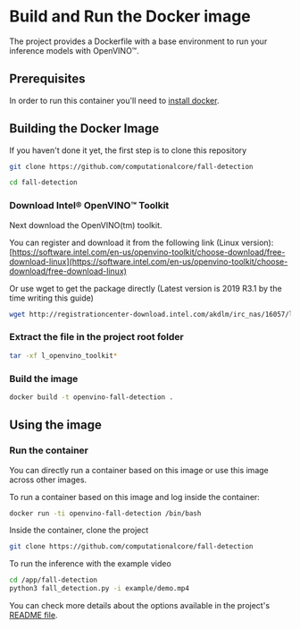 # Build and Run the Docker image

The project provides a Dockerfile with a base environment to run your inference models with OpenVINO™.

## Prerequisites

In order to run this container you'll need to [install docker](https://docs.docker.com/install/).

## Building the Docker Image

If you haven't done it yet, the first step is to clone this repository

``` bash
git clone https://github.com/computationalcore/fall-detection
```

``` bash
cd fall-detection
```

### Download Intel® OpenVINO™ Toolkit

Next download the OpenVINO(tm) toolkit.

You can register and download it from the following link (Linux version):
[https://software.intel.com/en-us/openvino-toolkit/choose-download/free-download-linux](https://software.intel.com/en-us/openvino-toolkit/choose-download/free-download-linux)

Or use wget to get the package directly (Latest version is 2019 R3.1 by the time writing this guide)

``` bash
wget http://registrationcenter-download.intel.com/akdlm/irc_nas/16057/l_openvino_toolkit_p_2019.3.376.tgz
```

### Extract the file in the project root folder

``` bash
tar -xf l_openvino_toolkit*
```

### Build the image

``` bash
docker build -t openvino-fall-detection .
```

## Using the image

### Run the container

You can directly run a container based on this image or use this image across other images.

To run a container based on this image and log inside the container:

``` bash
docker run -ti openvino-fall-detection /bin/bash
```

Inside the container, clone the project

``` bash
git clone https://github.com/computationalcore/fall-detection
```

To run the inference with the example video

``` bash
cd /app/fall-detection
python3 fall_detection.py -i example/demo.mp4
```

You can check more details about the options available in the project's [README file](README.md).
